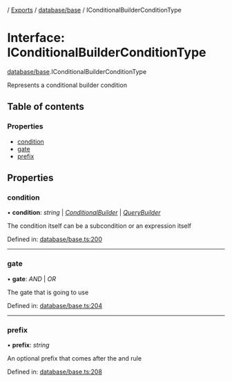 [](../README.md) / [Exports](../modules.md) / [database/base](../modules/database_base.md) / IConditionalBuilderConditionType

# Interface: IConditionalBuilderConditionType

[database/base](../modules/database_base.md).IConditionalBuilderConditionType

Represents a conditional builder condition

## Table of contents

### Properties

- [condition](database_base.iconditionalbuilderconditiontype.md#condition)
- [gate](database_base.iconditionalbuilderconditiontype.md#gate)
- [prefix](database_base.iconditionalbuilderconditiontype.md#prefix)

## Properties

### condition

• **condition**: *string* \| [*ConditionalBuilder*](../classes/database_base.conditionalbuilder.md) \| [*QueryBuilder*](../classes/database_base.querybuilder.md)

The condition itself can be a subcondition
or an expression itself

Defined in: [database/base.ts:200](https://github.com/onzag/itemize/blob/3efa2a4a/database/base.ts#L200)

___

### gate

• **gate**: *AND* \| *OR*

The gate that is going to use

Defined in: [database/base.ts:204](https://github.com/onzag/itemize/blob/3efa2a4a/database/base.ts#L204)

___

### prefix

• **prefix**: *string*

An optional prefix that comes after the and rule

Defined in: [database/base.ts:208](https://github.com/onzag/itemize/blob/3efa2a4a/database/base.ts#L208)
